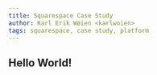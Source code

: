 ```yaml
---
title: Squarespace Case Study
author: Karl Erik Wøien <karlwoien>
tags: squarespace, case study, platform
---
```


## Hello World!